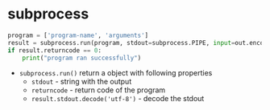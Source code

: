 # subprocess

```py
program = ['program-name', 'arguments']
result = subprocess.run(program, stdout=subprocess.PIPE, input=out.encode('utf-8') )
if result.returncode == 0:
    print("program ran successfully")
```

- `subprocess.run()` return a object with following properties
    - `stdout` - string with the output
    - `returncode` - return code of the program
    - `result.stdout.decode('utf-8')` - decode the stdout
